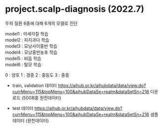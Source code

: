 # project.scalp-diagnosis (2022.7)

두피 질환 6종에 대해 6개의 모델로 진단 

model1 : 미세각질 학습<br>
model2 : 피지과다 학습<br>
model3 : 모낭사이홍반 학습     
model4 : 모낭홍반농포 학습   
model5 : 비듬 학습    
model6 : 탈모 학습 

0 : 양호
1 : 경증
2 : 중등도
3 : 중증

- train, validation 데이터
https://aihub.or.kr/aihubdata/data/view.do?currMenu=115&topMenu=100&aihubDataSe=realm&dataSetSn=216
다운로드 (50GB중 원천데이터)

- test 데이터 
https://aihub.or.kr/aihubdata/data/view.do?currMenu=115&topMenu=100&aihubDataSe=realm&dataSetSn=216
샘플데이터 (원천데이터)
